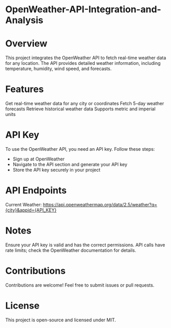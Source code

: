 # OpenWeather-API-Integration-and-Analysis

# Overview
This project integrates the OpenWeather API to fetch real-time weather data for any location. The API provides detailed weather information, including temperature, humidity, wind speed, and forecasts.

# Features
Get real-time weather data for any city or coordinates
Fetch 5-day weather forecasts
Retrieve historical weather data
Supports metric and imperial units

# API Key
To use the OpenWeather API, you need an API key. Follow these steps:

- Sign up at OpenWeather
- Navigate to the API section and generate your API key
- Store the API key securely in your project

# API Endpoints
Current Weather: https://api.openweathermap.org/data/2.5/weather?q={city}&appid={API_KEY}

# Notes
Ensure your API key is valid and has the correct permissions.
API calls have rate limits; check the OpenWeather documentation for details.

# Contributions
Contributions are welcome! Feel free to submit issues or pull requests.

# License
This project is open-source and licensed under MIT.

